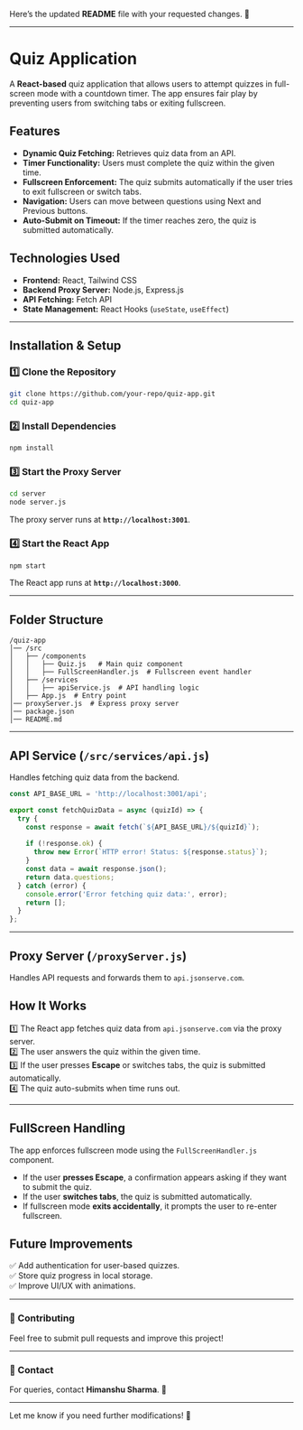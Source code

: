 Here’s the updated **README** file with your requested changes. 🚀  

---

# Quiz Application  

A **React-based** quiz application that allows users to attempt quizzes in full-screen mode with a countdown timer. The app ensures fair play by preventing users from switching tabs or exiting fullscreen.  

## Features  
- **Dynamic Quiz Fetching:** Retrieves quiz data from an API.  
- **Timer Functionality:** Users must complete the quiz within the given time.  
- **Fullscreen Enforcement:** The quiz submits automatically if the user tries to exit fullscreen or switch tabs.  
- **Navigation:** Users can move between questions using Next and Previous buttons.  
- **Auto-Submit on Timeout:** If the timer reaches zero, the quiz is submitted automatically.  

## Technologies Used  
- **Frontend:** React, Tailwind CSS  
- **Backend Proxy Server:** Node.js, Express.js  
- **API Fetching:** Fetch API  
- **State Management:** React Hooks (`useState`, `useEffect`)  

---

## Installation & Setup  

### 1️⃣ Clone the Repository  
```sh
git clone https://github.com/your-repo/quiz-app.git
cd quiz-app
```

### 2️⃣ Install Dependencies  
```sh
npm install
```

### 3️⃣ Start the Proxy Server  
```sh
cd server
node server.js
```
The proxy server runs at **`http://localhost:3001`**.

### 4️⃣ Start the React App  
```sh
npm start
```
The React app runs at **`http://localhost:3000`**.

---

## Folder Structure  
```
/quiz-app
│── /src
│   ├── /components
│   │   ├── Quiz.js   # Main quiz component  
│   │   ├── FullScreenHandler.js  # Fullscreen event handler  
│   ├── /services
│   │   ├── apiService.js  # API handling logic  
│   ├── App.js  # Entry point  
│── proxyServer.js  # Express proxy server  
│── package.json
│── README.md
```

---

## API Service (`/src/services/api.js`)  
Handles fetching quiz data from the backend.

```js
const API_BASE_URL = 'http://localhost:3001/api';

export const fetchQuizData = async (quizId) => {
  try {
    const response = await fetch(`${API_BASE_URL}/${quizId}`);
    
    if (!response.ok) {
      throw new Error(`HTTP error! Status: ${response.status}`);
    }
    const data = await response.json();
    return data.questions;
  } catch (error) {
    console.error('Error fetching quiz data:', error);
    return [];
  }
};
```

---

## Proxy Server (`/proxyServer.js`)  
Handles API requests and forwards them to `api.jsonserve.com`.


## How It Works  
1️⃣ The React app fetches quiz data from `api.jsonserve.com` via the proxy server.  
2️⃣ The user answers the quiz within the given time.  
3️⃣ If the user presses **Escape** or switches tabs, the quiz is submitted automatically.  
4️⃣ The quiz auto-submits when time runs out.  

---

## FullScreen Handling  
The app enforces fullscreen mode using the `FullScreenHandler.js` component.  

- If the user **presses Escape**, a confirmation appears asking if they want to submit the quiz.  
- If the user **switches tabs**, the quiz is submitted automatically.  
- If fullscreen mode **exits accidentally**, it prompts the user to re-enter fullscreen.  

## Future Improvements  
✅ Add authentication for user-based quizzes.  
✅ Store quiz progress in local storage.  
✅ Improve UI/UX with animations.  

---

### 🤝 Contributing  
Feel free to submit pull requests and improve this project!  

---

### 🔗 Contact  
For queries, contact **Himanshu Sharma**. 🚀  

---

Let me know if you need further modifications! 🚀